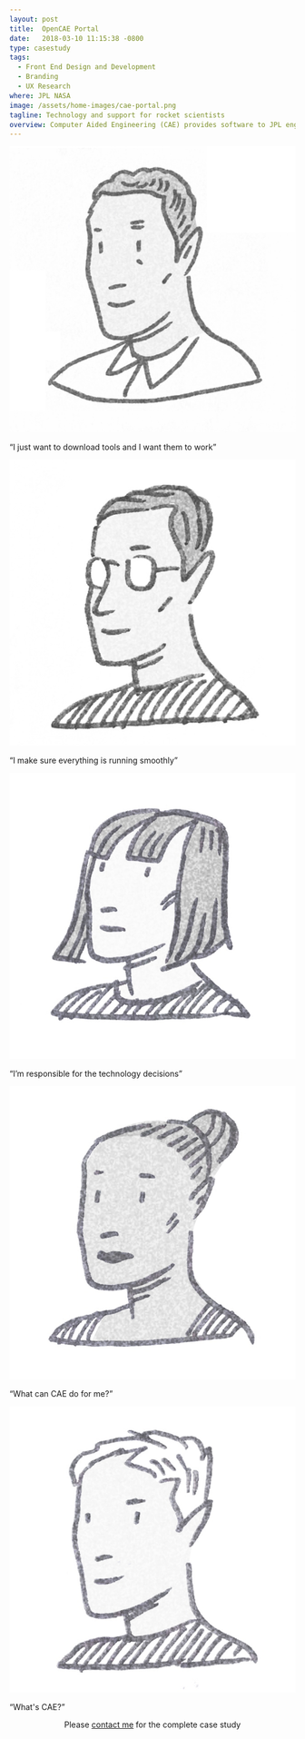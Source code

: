 ```yaml
---
layout: post
title:  OpenCAE Portal
date:   2018-03-10 11:15:38 -0800
type: casestudy
tags:
  - Front End Design and Development
  - Branding
  - UX Research
where: JPL NASA
image: /assets/home-images/cae-portal.png
tagline: Technology and support for rocket scientists
overview: Computer Aided Engineering (CAE) provides software to JPL engineers. Our tool download site needed to be simplified and upgraded. I led research and design, and implemented the look and feel.
---
```



<div class="row article-feature personas">
	<div class="col">
		<img src="/assets/portal/experienced.png">
		<p class="quote-bubble">&ldquo;I just want to download tools and I want them to work&rdquo;</p>
	</div>
	<div class="col">
		<img src="/assets/portal/support.png">
		<p class="quote-bubble">&ldquo;I make sure everything is running smoothly&rdquo;</p>
	</div>
	<div class="col">
		<img src="/assets/portal/manager.png">
		<p class="quote-bubble">&ldquo;I&rsquo;m responsible for the technology decisions&rdquo;</p>
	</div>
	<div class="col">
		<img src="/assets/portal/howcanhelp.png">
		<p class="quote-bubble">&ldquo;What can CAE do for me?&rdquo;</p>
	</div>
	<div class="col">
		<img src="/assets/portal/ech.png">
		<p class="quote-bubble">&ldquo;What's CAE?&rdquo;</p>
	</div>
</div>

<p style="text-align:center">
	Please <a href="mailto:ejvw@ischool.berkeley.edu" class="btn btn-primary" target="_top" title="Email">contact me</a> for the complete case study
</p>

